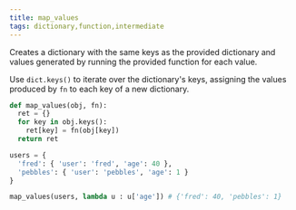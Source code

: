 ```yaml
---
title: map_values
tags: dictionary,function,intermediate
---
```


Creates a dictionary with the same keys as the provided dictionary and values generated by running the provided function for each value.

Use `dict.keys()` to iterate over the dictionary's keys, assigning the values produced by `fn` to each key of a new dictionary.

```py
def map_values(obj, fn):
  ret = {}
  for key in obj.keys():
    ret[key] = fn(obj[key])
  return ret
```

```py
users = {
  'fred': { 'user': 'fred', 'age': 40 },
  'pebbles': { 'user': 'pebbles', 'age': 1 }
}

map_values(users, lambda u : u['age']) # {'fred': 40, 'pebbles': 1}
```
